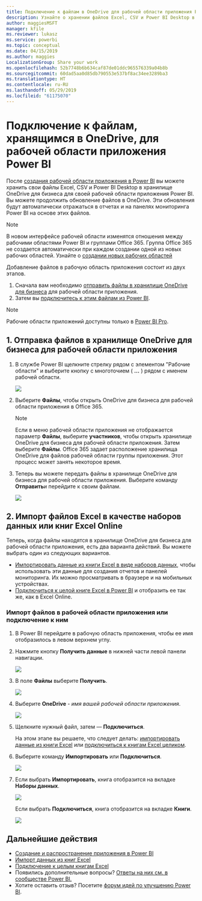 ```yaml
---
title: Подключение к файлам в OneDrive для рабочей области приложения Power BI
description: Узнайте о хранении файлов Excel, CSV и Power BI Desktop в хранилище OneDrive для рабочей области приложения Power BI, а также о подключении к ним.
author: maggiesMSFT
manager: kfile
ms.reviewer: lukasz
ms.service: powerbi
ms.topic: conceptual
ms.date: 04/15/2019
ms.author: maggies
LocalizationGroup: Share your work
ms.openlocfilehash: 52b7748b6b634caf87de01ddc965576339a04b8b
ms.sourcegitcommit: 60dad5aa0d85db790553e537bf8ac34ee3289ba3
ms.translationtype: HT
ms.contentlocale: ru-RU
ms.lasthandoff: 05/29/2019
ms.locfileid: "61175070"
---
```

# <a name="connect-to-files-stored-in-onedrive-for-your-power-bi-app-workspace"></a>Подключение к файлам, хранящимся в OneDrive, для рабочей области приложения Power BI
После [создания рабочей области приложения в Power BI](service-create-distribute-apps.md) вы можете хранить свои файлы Excel, CSV и Power BI Desktop в хранилище OneDrive для бизнеса для своей рабочей области приложения Power BI. Вы можете продолжить обновление файлов в OneDrive. Эти обновления будут автоматически отражаться в отчетах и на панелях мониторинга Power BI на основе этих файлов. 

> [!NOTE]
> В новом интерфейсе рабочей области изменятся отношения между рабочими областями Power BI и группами Office 365. Группа Office 365 не создается автоматически при каждом создании одной из новых рабочих областей. Узнайте о [создании новых рабочих областей](service-create-the-new-workspaces.md)

Добавление файлов в рабочую область приложения состоит из двух этапов. 

1. Сначала вам необходимо [отправить файлы в хранилище OneDrive для бизнеса](service-connect-to-files-in-app-workspace-onedrive-for-business.md#1-upload-files-to-the-onedrive-for-business-for-your-app-workspace) для рабочей области приложения.
2. Затем вы [подключитесь к этим файлам из Power BI](service-connect-to-files-in-app-workspace-onedrive-for-business.md#2-import-excel-files-as-datasets-or-as-excel-online-workbooks).

> [!NOTE]
> Рабочие области приложений доступны только в [Power BI Pro](service-features-license-type.md).
> 

## <a name="1-upload-files-to-the-onedrive-for-business-for-your-app-workspace"></a>1\. Отправка файлов в хранилище OneDrive для бизнеса для рабочей области приложения
1. В службе Power BI щелкните стрелку рядом с элементом "Рабочие области" и выберите кнопку с многоточием ( **…** ) рядом с именем рабочей области. 
   
   ![](media/service-connect-to-files-in-app-workspace-onedrive-for-business/power-bi-app-ellipsis.png)
2. Выберите **Файлы**, чтобы открыть OneDrive для бизнеса для рабочей области приложения в Office 365.
   
   > [!NOTE]
   > Если в меню рабочей области приложения не отображается параметр **Файлы**, выберите **участников**, чтобы открыть хранилище OneDrive для бизнеса для рабочей области приложения. Затем выберите **Файлы**. Office 365 задает расположение хранилища OneDrive для файлов рабочей области группы приложения. Этот процесс может занять некоторое время. 
   > 
   > 
3. Теперь вы можете передать файлы в хранилище OneDrive для бизнеса для рабочей области приложения. Выберите команду **Отправить**и перейдите к своим файлам.
   
   ![](media/service-connect-to-files-in-app-workspace-onedrive-for-business/pbi_grpfilesonedrive.png)

## <a name="2-import-excel-files-as-datasets-or-as-excel-online-workbooks"></a>2\. Импорт файлов Excel в качестве наборов данных или книг Excel Online
Теперь, когда файлы находятся в хранилище OneDrive для бизнеса для рабочей области приложения, есть два варианта действий. Вы можете выбрать один из следующих вариантов. 

* [Импортировать данные из книги Excel в виде наборов данных](service-get-data-from-files.md), чтобы использовать эти данные для создания отчетов и панелей мониторинга. Их можно просматривать в браузере и на мобильных устройствах.
* [Подключиться к целой книге Excel в Power BI](service-excel-workbook-files.md) и отобразить ее так же, как в Excel Online.

### <a name="import-or-connect-to-the-files-in-your-app-workspace"></a>Импорт файлов в рабочей области приложения или подключение к ним
1. В Power BI перейдите в рабочую область приложения, чтобы ее имя отобразилось в левом верхнем углу. 
2. Нажмите кнопку **Получить данные** в нижней части левой панели навигации. 
   
   ![](media/service-connect-to-files-in-app-workspace-onedrive-for-business/power-bi-app-get-data-button.png)
3. В поле **Файлы** выберите **Получить**.
   
   ![](media/service-connect-to-files-in-app-workspace-onedrive-for-business/pbi_getfiles.png)
4. Выберите **OneDrive** - *имя вашей рабочей области приложения*.
   
    ![](media/service-connect-to-files-in-app-workspace-onedrive-for-business/pbi_grp_one_drive_shrpt.png)
5. Щелкните нужный файл, затем — **Подключиться**.
   
    На этом этапе вы решаете, что следует делать: [импортировать данные из книги Excel](service-get-data-from-files.md) или [подключиться к книгам Excel целиком](service-excel-workbook-files.md).
6. Выберите команду **Импортировать** или **Подключиться**.
   
    ![](media/service-connect-to-files-in-app-workspace-onedrive-for-business/pbi_importexceldataorwholecrop.png)
7. Если выбрать **Импортировать**, книга отобразится на вкладке **Наборы данных**. 
   
    ![](media/service-connect-to-files-in-app-workspace-onedrive-for-business/power-bi-app-excel-file-import.png)
   
    Если выбрать **Подключиться**, книга отобразится на вкладке **Книги**.
   
    ![](media/service-connect-to-files-in-app-workspace-onedrive-for-business/power-bi-app-excel-file-connect.png)

## <a name="next-steps"></a>Дальнейшие действия
* [Создание и распространение приложения в Power BI](service-create-distribute-apps.md)
* [Импорт данных из книг Excel](service-get-data-from-files.md)
* [Подключение к целым книгам Excel](service-excel-workbook-files.md)
* Появились дополнительные вопросы? [Ответы на них см. в сообществе Power BI.](http://community.powerbi.com/)
* Хотите оставить отзыв? Посетите [форум идей по улучшению Power BI](https://ideas.powerbi.com/forums/265200-power-bi).

